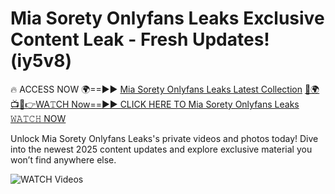 # Mia Sorety Onlyfans Leaks Exclusive Content Leak - Fresh Updates! (iy5v8)

🔥 ACCESS NOW 🌍==►► <a href="https://tinyurl.com/3fjeunct" rel="nofollow">Mia Sorety Onlyfans Leaks Latest Collection</a></h3>
[🔴🌍📺📱👉WA𝚃CH Now==►► CLICK HERE TO Mia Sorety Onlyfans Leaks 𝚆𝙰𝚃𝙲𝙷 NOW](https://tinyurl.com/3fjeunct)

Unlock Mia Sorety Onlyfans Leaks's private videos and photos today! Dive into the newest 2025 content updates and explore exclusive material you won’t find anywhere else.


<a href="https://tinyurl.com/3fjeunct" rel="nofollow" data-target="animated-image.originalLink"><img src="https://camo.githubusercontent.com/8a4f000d20f83aca3bf7ec5f350d767afa0574a8a352519fd8cfa583a6f93a33/68747470733a2f2f692e696d6775722e636f6d2f644a486b345a712e676966" alt="WATCH Videos" data-canonical-src="https://i.imgur.com/dJHk4Zq.gif" style="max-width: 100%; display: inline-block;" data-target="animated-image.originalImage"></a>

